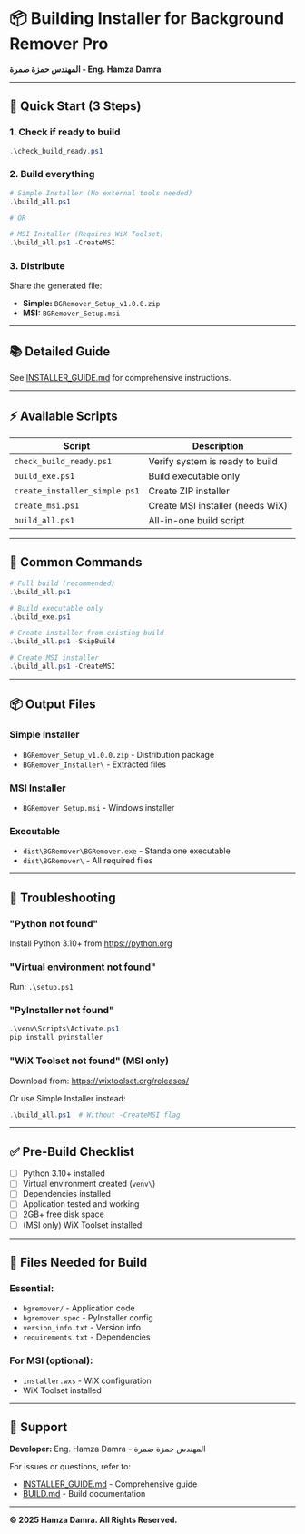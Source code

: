 # 📦 Building Installer for Background Remover Pro

**المهندس حمزة ضمرة - Eng. Hamza Damra**

---

## 🚀 Quick Start (3 Steps)

### 1. Check if ready to build

```powershell
.\check_build_ready.ps1
```

### 2. Build everything

```powershell
# Simple Installer (No external tools needed)
.\build_all.ps1

# OR

# MSI Installer (Requires WiX Toolset)
.\build_all.ps1 -CreateMSI
```

### 3. Distribute

Share the generated file:
- **Simple:** `BGRemover_Setup_v1.0.0.zip`
- **MSI:** `BGRemover_Setup.msi`

---

## 📚 Detailed Guide

See [INSTALLER_GUIDE.md](INSTALLER_GUIDE.md) for comprehensive instructions.

---

## ⚡ Available Scripts

| Script | Description |
|--------|-------------|
| `check_build_ready.ps1` | Verify system is ready to build |
| `build_exe.ps1` | Build executable only |
| `create_installer_simple.ps1` | Create ZIP installer |
| `create_msi.ps1` | Create MSI installer (needs WiX) |
| `build_all.ps1` | All-in-one build script |

---

## 🎯 Common Commands

```powershell
# Full build (recommended)
.\build_all.ps1

# Build executable only
.\build_exe.ps1

# Create installer from existing build
.\build_all.ps1 -SkipBuild

# Create MSI installer
.\build_all.ps1 -CreateMSI
```

---

## 📦 Output Files

### Simple Installer
- `BGRemover_Setup_v1.0.0.zip` - Distribution package
- `BGRemover_Installer\` - Extracted files

### MSI Installer
- `BGRemover_Setup.msi` - Windows installer

### Executable
- `dist\BGRemover\BGRemover.exe` - Standalone executable
- `dist\BGRemover\` - All required files

---

## 🔧 Troubleshooting

### "Python not found"
Install Python 3.10+ from https://python.org

### "Virtual environment not found"
Run: `.\setup.ps1`

### "PyInstaller not found"
```powershell
.\venv\Scripts\Activate.ps1
pip install pyinstaller
```

### "WiX Toolset not found" (MSI only)
Download from: https://wixtoolset.org/releases/

Or use Simple Installer instead:
```powershell
.\build_all.ps1  # Without -CreateMSI flag
```

---

## ✅ Pre-Build Checklist

- [ ] Python 3.10+ installed
- [ ] Virtual environment created (`venv\`)
- [ ] Dependencies installed
- [ ] Application tested and working
- [ ] 2GB+ free disk space
- [ ] (MSI only) WiX Toolset installed

---

## 📄 Files Needed for Build

### Essential:
- `bgremover/` - Application code
- `bgremover.spec` - PyInstaller config
- `version_info.txt` - Version info
- `requirements.txt` - Dependencies

### For MSI (optional):
- `installer.wxs` - WiX configuration
- WiX Toolset installed

---

## 📧 Support

**Developer:** Eng. Hamza Damra - المهندس حمزة ضمرة

For issues or questions, refer to:
- [INSTALLER_GUIDE.md](INSTALLER_GUIDE.md) - Comprehensive guide
- [BUILD.md](BUILD.md) - Build documentation

---

**© 2025 Hamza Damra. All Rights Reserved.**
